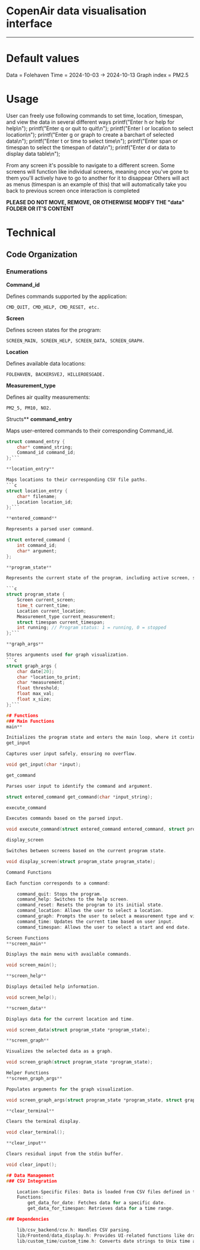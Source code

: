 # CopenAir data visualisation interface
---------------------------------------
# Default values
  Data = Folehaven
  Time = 2024-10-03 -> 2024-10-13
  Graph index = PM2.5

# Usage
User can freely use following commands to set time, location, timespan, and view the data in several different ways
  printf("Enter h or help for help\n");
  printf("Enter q or quit to quit\n");
  printf("Enter l or location to select location\n");
  printf("Enter g or graph to create a barchart of selected data\n");
  printf("Enter t or time to select time\n");
  printf("Enter span or timespan to select the timespan of data\n");
  printf("Enter d or data to display data table\n");

From any screen it's possible to navigate to a different screen.
Some screens will function like individual screens, meaning once you've gone to them you'll actively have to go to another for it to disappear
Others will act as menus (timespan is an example of this) that will automatically take you back to previous screen once interaction is completed

**PLEASE DO NOT MOVE, REMOVE, OR OTHERWISE MODIFY THE "data" FOLDER OR IT'S CONTENT**

# Technical

## Code Organization
### Enumerations
**Command_id**

Defines commands supported by the application:

    CMD_QUIT, CMD_HELP, CMD_RESET, etc.

**Screen**

Defines screen states for the program:

    SCREEN_MAIN, SCREEN_HELP, SCREEN_DATA, SCREEN_GRAPH.

**Location**

Defines available data locations:

    FOLEHAVEN, BACKERSVEJ, HILLEROESGADE.

**Measurement_type**

Defines air quality measurements:

    PM2_5, PM10, NO2.

Structs**
**command_entry**

Maps user-entered commands to their corresponding Command_id.
```c
struct command_entry {
    char* command_string;
    Command_id command_id;
};```

**location_entry**

Maps locations to their corresponding CSV file paths.
```c
struct location_entry {
    char* filename;
    Location location_id;
};```

**entered_command**

Represents a parsed user command.

struct entered_command {
    int command_id;
    char* argument;
};

**program_state**

Represents the current state of the program, including active screen, selected location, time range, etc.

```c
struct program_state {
    Screen current_screen;
    time_t current_time;
    Location current_location;
    Measurement_type current_measurement;
    struct timespan current_timespan;
    int running; // Program status: 1 = running, 0 = stopped
};```

**graph_args**

Stores arguments used for graph visualization.
```c
struct graph_args {
    char date[20];
    char *location_to_print;
    char *measurement;
    float threshold;
    float max_val;
    float x_size;
};```

## Functions
### Main Functions
main**

Initializes the program state and enters the main loop, where it continuously processes user input until terminated.
get_input

Captures user input safely, ensuring no overflow.

void get_input(char *input);

get_command

Parses user input to identify the command and argument.

struct entered_command get_command(char *input_string);

execute_command

Executes commands based on the parsed input.

void execute_command(struct entered_command entered_command, struct program_state *program_state);

display_screen

Switches between screens based on the current program state.

void display_screen(struct program_state program_state);

Command Functions

Each function corresponds to a command:

    command_quit: Stops the program.
    command_help: Switches to the help screen.
    command_reset: Resets the program to its initial state.
    command_location: Allows the user to select a location.
    command_graph: Prompts the user to select a measurement type and visualizes the data as a graph.
    command_time: Updates the current time based on user input.
    command_timespan: Allows the user to select a start and end date.

Screen Functions
**screen_main**

Displays the main menu with available commands.

void screen_main();

**screen_help**

Displays detailed help information.

void screen_help();

**screen_data**

Displays data for the current location and time.

void screen_data(struct program_state *program_state);

**screen_graph**

Visualizes the selected data as a graph.

void screen_graph(struct program_state *program_state);

Helper Functions
**screen_graph_args**

Populates arguments for the graph visualization.

void screen_graph_args(struct program_state *program_state, struct graph_args *graph_args, float location_data[][MAX_ROWS]);

**clear_terminal**

Clears the terminal display.

void clear_terminal();

**clear_input**

Clears residual input from the stdin buffer.

void clear_input();

## Data Management
### CSV Integration

    Location-Specific Files: Data is loaded from CSV files defined in the location_table.
    Functions:
        get_data_for_date: Fetches data for a specific date.
        get_data_for_timespan: Retrieves data for a time range.

### Dependencies

    lib/csv_backend/csv.h: Handles CSV parsing.
    lib/Frontend/data_display.h: Provides UI-related functions like draw_graph.
    lib/custom_time/custom_time.h: Converts date strings to Unix time and vice versa.
